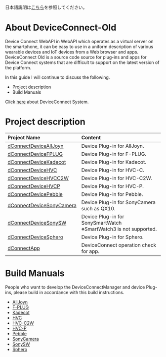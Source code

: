 日本語説明は[こちら](README.md)を参照してください。

# About DeviceConnect-Old
Device Connect WebAPI in WebAPI which operates as a virtual server on the smartphone, it can be easy to use in a uniform description of various wearable devices and IoT devices from a Web browser and apps.
DeviceConnect Old is a source code source for plug-ins and apps for Device Connect systems that are difficult to support on the latest version of the platform.

In this guide I will continue to discuss the following.

* Project description
* Build Manuals

Click [here](https://github.com/DeviceConnect/DeviceConnect-Docs/wiki)
 about DeviceConnect System.


# Project description
| Project Name|Content  |
|:-----------|:---------|
|[dConnectDeviceAllJoyn](Android/dConnectDeviceAllJoyn)|Device Plug-in for AllJoyn.|
|[dConnectDeviceFPLUG](Android/dConnectDeviceFPLUG)|Device Plug-in for F-PLUG.|
|[dConnectDeviceKadecot](Android/dConnectDeviceKadecot)|Device Plug-in for Kadecot.|
|[dConnectDeviceHVC](Android/dConnectDeviceHVC)|Device Plug-in for HVC-C.|
|[dConnectDeviceHVCC2W](Android/dConnectDeviceHVCC2W)|Device Plug-in for HVC-C2W.|
|[dConnectDeviceHVCP](Android/dConnectDeviceHVCP)|Device Plug-in for HVC-P.|
|[dConnectDevicePebble](Android/dConnectDevicePebble)|Device Plug-in for Pebble.|
|[dConnectDeviceSonyCamera](Android/dConnectDeviceSonyCamera)|Device Plug-in for SonyCamera such as QX10.|
|[dConnectDeviceSonySW](Android/dConnectDeviceSonySW)|Device Plug-in for SonySmartWatch<br>※SmartWatch3 is not supported.|
|[dConnectDeviceSphero](dConnectDevicePlugin/dConnectDeviceSphero)|Device Plug-in for Sphero.|
|[dConnectApp](Android/dConnectApp)|DeviceConnect operation check for app.|


# Build Manuals
People who want to develop the DeviceConnectManager and device Plug-ins, please build in accordance with this build instructions.

* [AllJoyn](https://github.com/DeviceConnect/DeviceConnect-Old/wiki/AllJoyn-Build)
* [F-PLUG](https://github.com/DeviceConnect/DeviceConnect-Old/wiki/F-PLUG-Build)
* [Kadecot](https://github.com/DeviceConnect/DeviceConnect-Old/wiki/Kadecot-Build)
* [HVC](https://github.com/DeviceConnect/DeviceConnect-Old/wiki/HVCDevice-Build)
* [HVC-C2W](https://github.com/DeviceConnect/DeviceConnect-Old/wiki/HVCC2WDevice-Build)
* [HVC-P](https://github.com/DeviceConnect/DeviceConnect-Old/wiki/HVCPDevice-Build)
* [Pebble](https://github.com/DeviceConnect/DeviceConnect-Old/wiki/Pebble-Build)
* [SonyCamera](https://github.com/DeviceConnect/DeviceConnect-Old/wiki/SonyCamera-Build)
* [SonySW](https://github.com/DeviceConnect/DeviceConnect-Old/wiki/SonySW-Build)
* [Sphero](https://github.com/DeviceConnect/DeviceConnect-Android/wiki/Sphero-Build)
